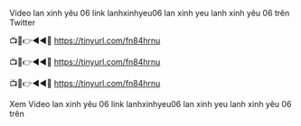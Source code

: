 Video lan xinh yêu 06 link lanhxinhyeu06 lan xinh yeu lanh xinh yêu 06 trên Twitter

📺📱👉◄◄🔴  https://tinyurl.com/fn84hrnu

📺📱👉◄◄🔴  https://tinyurl.com/fn84hrnu

📺📱👉◄◄🔴  https://tinyurl.com/fn84hrnu

Xem Video lan xinh yêu 06 link lanhxinhyeu06 lan xinh yeu lanh xinh yêu 06 trên
